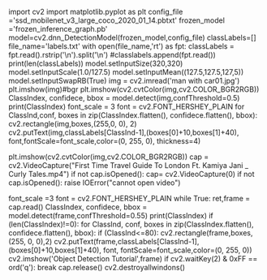 import cv2
import matplotlib.pyplot as plt
config_file ='ssd_mobilenet_v3_large_coco_2020_01_14.pbtxt'
frozen_model ='frozen_inference_graph.pb'
model=cv2.dnn_DetectionModel(frozen_model,config_file)
classLabels=[]
file_name='labels.txt'
with open(file_name,'rt') as fpt:
    classLabels = fpt.read().rstrip('\n').split('\n')
    #classlabels.append(fpt.read())
    print(len(classLabels))
    model.setInputSize(320,320)
model.setInputScale(1.0/127.5)
model.setInputMean((127.5,127.5,127,5))
model.setInputSwapRB(True)
img = cv2.imread('man with car01.jpg')
plt.imshow(img)#bgr
plt.imshow(cv2.cvtColor(img,cv2.COLOR_BGR2RGB))
 ClassIndex, confidece, bbox = model.detect(img,confThreshold=0.5)
 print(ClassIndex)
 font_scale = 3
font = cv2.FONT_HERSHEY_PLAIN
for ClassInd,conf, boxes in zip(ClassIndex.flatten(), confidece.flatten(), bbox):
    cv2.rectangle(img,boxes,(255,0, 0), 2)
    cv2.putText(img,classLabels[ClassInd-1],(boxes[0]+10,boxes[1]+40), font,fontScale=font_scale,color=(0, 255, 0), thickness=4)
    
  plt.imshow(cv2.cvtColor(img,cv2.COLOR_BGR2RGB))
  cap = cv2.VideoCapture("First Time Travel Guide To London Ft. Kamiya Jani _ Curly Tales.mp4")
if not cap.isOpened():
    cap= cv2.VideoCapture(0)
if not cap.isOpened():
    raise IOError("cannot open video")

font_scale =3
font = cv2.FONT_HERSHEY_PLAIN
while True:
    ret,frame = cap.read()
    ClassIndex, confidece, bbox = model.detect(frame,confThreshold=0.55)
    print(ClassIndex)
    if (len(ClassIndex)!=0):
        for ClassInd, conf, boxes in zip(ClassIndex.flatten(), confidece.flatten(), bbox):
            if (ClassInd<=80):
                cv2.rectangle(frame,boxes,(255, 0, 0),2)
                cv2.putText(frame,classLabels[ClassInd-1],(boxes[0]+10,boxes[1]+40), font, fontScale=font_scale,color=(0, 255, 0))
    cv2.imshow('Object Detection Tutorial',frame)
    if cv2.waitKey(2) & 0xFF == ord('q'):
        break
cap.release()
cv2.destroyallwindons()
    
